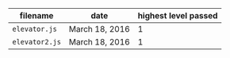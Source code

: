 | filename       | date           | highest level passed |
| -------------- | -------------- | -------------------- |
| `elevator.js`  | March 18, 2016 | 1                    |
| `elevator2.js` | March 18, 2016 | 1                    |
